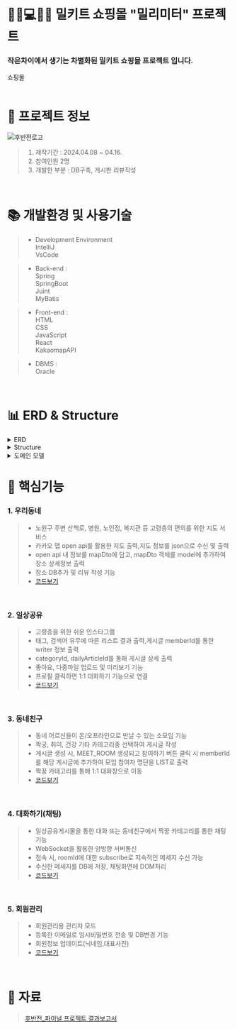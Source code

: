 # 🙎‍♀️💻🙎‍♂️ 밀키트 쇼핑몰 "밀리미터" 프로젝트


### 작은차이에서 생기는 차별화된 밀키트 쇼핑몰 프로젝트 입니다.
쇼핑몰
</br>
</br>

 # 📃 프로젝트 정보
![후반전로고](https://github.com/beetnalhee/project_secondHalf/assets/151362604/1e685c84-4af4-4709-8588-57035c85c3d8)
 
> 1. 제작기간 : 2024.04.08 ~ 04.16.
> 2. 참여인원 2명
> 3. 개발한 부분 : DB구축, 게시판 리뷰작성
</br>

# 📚 개발환경 및 사용기술

> * Development Environment</br>
> IntelliJ</br>
> VsCode</br>

> * Back-end : </br>
> Spring</br>
> SpringBoot</br>
> Juint</br>
> MyBatis<br />

> * Front-end : </br>
> HTML</br>
> CSS</br>
> JavaScript</br>
> React</br>
> KakaomapAPI</br>

> * DBMS :</br>
> Oracle<br />


<br />

# 📊 ERD & Structure
<details>
<summary>ERD</summary>
<div markdown="1">

<img src="https://github.com/beetnalhee/project_secondHalf/assets/151362604/98e01b43-01ff-4fc5-a91d-41c291b568ec" width="600" height="400"/></br>

</div>
</details>

<details>
<summary>Structure</summary>
<div markdown="1">

<img src="https://github.com/beetnalhee/project_secondHalf/assets/151362604/07f6fe74-5d69-45be-b1c1-8a3eefd2a913" width="600" height="350"/></br>

</div>
</details>

<details>
<summary>도메인 모델</summary>
<div markdown="1">

<img src="https://github.com/beetnalhee/project_secondHalf/assets/151362604/9aef6bc1-b82c-4dc4-996b-f925b088ae38" width="600" height="400"/></br>


</div>
</details>

# 🔑 핵심기능

### 1. 우리동네 
> * 노원구 주변 산책로, 병원, 노인정, 복지관 등 고령층의 편의를 위한 지도 서비스
> * 카카오 맵 open api를 활용한 지도 출력,지도 정보를 json으로 수신 및 출력
> * open api 내 정보를 mapDto에 담고, mapDto 객체를 model에 추가하여 장소 상세정보 출력
> * 장소 DB추가 및 리뷰 작성 기능</br>
> * [코드보기](https://github.com/beetnalhee/project_secondHalf/blob/main/src/main/java/com/ezen/springmvc/web/map/controller/MapController.java)
</br>

### 2. 일상공유 
> * 고령층을 위한 쉬운 인스타그램 
> * 태그, 검색어 유무에 따른 리스트 결과 출력,게시글 memberId를 통한 writer 정보 출력
> * categoryId, dailyArticleId를 통해 게시글 상세 출력
> * 좋아요, 다중파일 업로드 및 미리보기 기능
> * 프로필 클릭하면 1:1 대화하기 기능으로 연결</br>
> * [코드보기](https://github.com/beetnalhee/project_secondHalf/blob/main/src/main/java/com/ezen/springmvc/web/daily/controller/DailyController.java)
</br>

### 3. 동네친구
> * 동네 어르신들이 온/오프라인으로 만날 수 있는 소모임 기능
> * 짝궁, 취미, 건강 기타 카테고리중 선택하여 게시글 작성
> * 게시글 생성 시, MEET_ROOM 생성되고 참여하기 버튼 클릭 시 memberId를 해당 게시글에 추가하여 모임 참여자 명단을 LIST로 출력
> * 짝꿍 카테고리를 통해 1:1 대화창으로 이동</br>
> *  [코드보기](https://github.com/beetnalhee/project_secondHalf/blob/main/src/main/java/com/ezen/springmvc/web/meet/controller/MeetController.java)
</br>

### 4. 대화하기(채팅) 
> * 일상공유게시물을 통한 대화 또는 동네친구에서 짝꿍 카테고리를 통한 채팅기능
> * WebSocket을 활용한 양방향 서버통신
> * 접속 시, roomId에 대한 subscribe로 지속적인 메세지 수신 가능
> * 수신한 메세지를 DB에 저장, 채팅화면에 DOM처리</br>
> *  [코드보기](https://github.com/beetnalhee/project_secondHalf/blob/main/src/main/java/com/ezen/springmvc/web/chat/controller/ChatRoomController.java)
</br>

### 5. 회원관리 
> * 회원관리용 관리자 모드 
> * 등록한 이메일로 임시비밀번호 전송 및 DB변경 기능
> * 회원정보 업데이트(닉네임,대표사진)
> *  [코드보기](https://github.com/beetnalhee/project_secondHalf/blob/main/src/main/java/com/ezen/springmvc/web/member/controller/MemberController.java)
</br>


# 📘 자료
> [후반전_파이널 프로젝트 결과보고서](https://github.com/user-attachments/files/15816163/_._.pdf)



